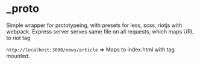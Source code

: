 # _proto

Simple wrapper for prototypeing, with presets for less, scss, riotjs with webpack.
Express server serves same file on all requests, which maps URL to riot tag

`http://localhost:3000/news/article` => Maps to index.html with <news> tag mounted.
